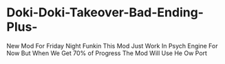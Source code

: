 # Doki-Doki-Takeover-Bad-Ending-Plus-
New Mod For Friday Night Funkin
This Mod Just Work In Psych Engine For Now But When We Get 70% of Progress The Mod Will Use He Ow Port
